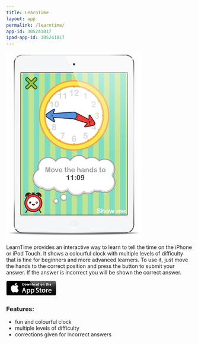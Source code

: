 ```yaml
---
title: LearnTime
layout: app
permalink: /learntime/
app-id: 305241017
ipad-app-id: 305241017
---
```

![MathsFacts product](/assets/images/learntime/product.png)

LearnTime provides an interactive way to learn to tell the time on the iPhone or iPod Touch. It shows a colourful clock with multiple levels of difficulty that is fine for beginners and more advanced learners. To use it, just move the hands to the correct position and press the button to submit your answer. If the answer is incorrect you will be shown the correct answer.

<p><a href="http://appstore.com/robclarke/learntime"><img class=" wp-image-649 alignright" title="App_Store_Badge_EN_0609" alt="" src="/assets/images/Download_on_the_App_Store_Badge_US-UK_135x40.png" width="135" height="40"></a></p>

### Features:

* fun and colourful clock
* multiple levels of difficulty
* corrections given for incorrect answers
